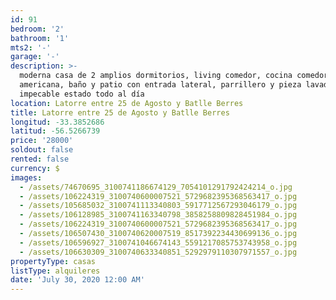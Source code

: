 ```yaml
---
id: 91
bedroom: '2'
bathroom: '1'
mts2: '-'
garage: '-'
description: >-
  moderna casa de 2 amplios dormitorios, living comedor, cocina comedor
  americana, baño y patio con entrada lateral, parrillero y pieza lavadero. En
  impecable estado todo al día
location: Latorre entre 25 de Agosto y Batlle Berres
title: Latorre entre 25 de Agosto y Batlle Berres
longitud: -33.3852686
latitud: -56.5266739
price: '28000'
soldout: false
rented: false
currency: $
images:
  - /assets/74670695_3100741186674129_7054101291792424214_o.jpg
  - /assets/106224319_3100740600007521_5729682395368563417_o.jpg
  - /assets/105685032_3100741113340803_5917712567293046179_o.jpg
  - /assets/106128985_3100741163340798_3858258809828451984_o.jpg
  - /assets/106224319_3100740600007521_5729682395368563417_o.jpg
  - /assets/106507430_3100740620007519_8517392234430699136_o.jpg
  - /assets/106596927_3100741046674143_5591217085753743958_o.jpg
  - /assets/106630309_3100740633340851_5292979110307971557_o.jpg
propertyType: casas
listType: alquileres
date: 'July 30, 2020 12:00 AM'
---
```



